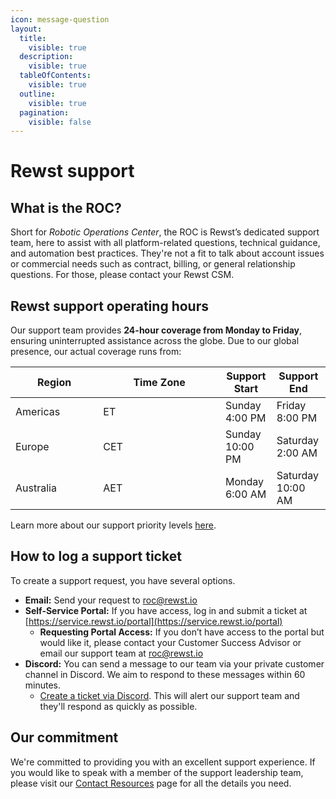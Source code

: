 ```yaml
---
icon: message-question
layout:
  title:
    visible: true
  description:
    visible: true
  tableOfContents:
    visible: true
  outline:
    visible: true
  pagination:
    visible: false
---
```


# Rewst support

## What is the ROC?

Short for _Robotic Operations Center_, the ROC is Rewst’s dedicated support team, here to assist with all platform-related questions, technical guidance, and automation best practices. They're not a fit to talk about account issues or commercial needs such as contract, billing, or general relationship questions. For those, please contact your Rewst CSM.

## Rewst support operating hours

Our support team provides **24-hour coverage from Monday to Friday**, ensuring uninterrupted assistance across the globe. Due to our global presence, our actual coverage runs from:

<table><thead><tr><th width="124.30078125">Region</th><th width="179.640625">Time Zone</th><th>Support Start </th><th>Support End </th></tr></thead><tbody><tr><td>Americas</td><td>ET</td><td>Sunday 4:00 PM</td><td>Friday 8:00 PM</td></tr><tr><td>Europe</td><td>CET</td><td>Sunday 10:00 PM</td><td>Saturday 2:00 AM</td></tr><tr><td>Australia</td><td>AET</td><td>Monday 6:00 AM</td><td>Saturday 10:00 AM</td></tr></tbody></table>

Learn more about our support priority levels [here](support-priorities.md).&#x20;

## How to log a support ticket

To create a support request, you have several options.

* **Email:** Send your request to [roc@rewst.io](mailto:roc@rewst.io)
* **Self-Service Portal:** If you have access, log in and submit a ticket at [https://service.rewst.io/portal](https://service.rewst.io/portal)
  * **Requesting Portal Access:** If you don’t have access to the portal but would like it, please contact your Customer Success Advisor or email our support team at [roc@rewst.io](mailto:roc@rewst.io)
* **Discord:** You can send a message to our team via your private customer channel in Discord. We aim to respond to these messages within 60 minutes.
  * [Create a ticket via Discord](create-a-ticket-via-discord.md). This will alert our support team and they'll respond as quickly as possible.

## Our commitment

We're committed to providing you with an excellent support experience. If you would like to speak with a member of the support leadership team, please visit our [Contact Resources](../../contact-resources.md) page for all the details you need.
